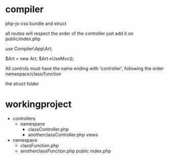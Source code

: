 # compiler
php-js-css bundle and struct

all routes will respect the order of the controller
just add it on public/index.php


  use Compiler\App\Art;

  $Art = new Art;
  $Art->UseMvc();




All controls must have the name ending with 'controller', following the order
namespace/class/function

the struct folder


# workingproject

  - controllers
    - namespace
      - classController.php
      - anotherclassController.php
views
  - namespace
    - classFunction.php
    - anotherclassFunction.php
public
   index.php


   



